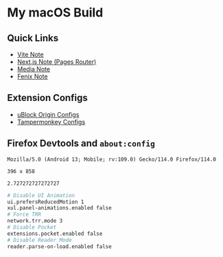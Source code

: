 # My macOS Build

## Quick Links

- [Vite Note](NOTE_VITEJS.md)
- [Next.js Note (Pages Router)](NOTE_NEXTJS_PAGES.md)
- [Media Note](NOTE_MEDIA.md)
- [Fenix Note](NOTE_FENIX.md)

## Extension Configs

- [uBlock Origin Configs](https://github.com/Florencea/my-macos-build/raw/main/configs/ubo-config.txt)
- [Tampermonkey Configs](https://github.com/Florencea/my-macos-build/raw/main/configs/userscript.zip)

## Firefox Devtools and `about:config`

```text
Mozilla/5.0 (Android 13; Mobile; rv:109.0) Gecko/114.0 Firefox/114.0
```

```text
396 x 858
```

```text
2.727272727272727
```

```sh
# Disable UI Animation
ui.prefersReducedMotion 1
xul.panel-animations.enabled false
# Force TRR
network.trr.mode 3
# Disable Pocket
extensions.pocket.enabled false
# Disable Reader Mode
reader.parse-on-load.enabled false
```
